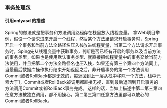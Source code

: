 ### 事务处理包

#### 引用onlyasd 的描述

Spring的做法就是把事务和方法调用路径存在栈里放入线程变量。 拿Web项目举例，假设一个请求进来开启一个线程，然后某个方法里请求开启事务时，Spring开启一个事务和当前方法全路径名压入栈放进线程变量，当第二个方法请求开启事务时，Sping先从线程变量中获取事务，判断是否已经有开启的事务以及当前方法的事务类型，如果也是使用默认事务类型，就直接把线程变量中的事务交给当前方法使用，并且把第二个方法全路径名也压入栈，如果还有第三个第四个方法同上。当最最后数据库操作执行结束开始返回之后，非开启事务的第一个方法调用Commit或者RollBack都是无效的，每返回到上一层从栈中移除一个方法，栈中元素大于1，Commit或者RollBack被调用都直接无视，直到最后返回到开启事务的方法调用Commit或者RollBack事务完成。 这样的话，当如上描述中第二第三第四任意方法被独立调用，都不用操心，第二第三第四任意方法里都可以放心的Commit或者RollBack。